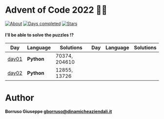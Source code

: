 # Advent of Code 2022 🎅🏻

[![About](https://img.shields.io/badge/Advent%20of%20Code%20🎄-2022-brightgreen)](https://adventofcode.com/2022/about)
[![Days completed](https://img.shields.io/badge/day%20📅-02-blue)](https://adventofcode.com/2022)
[![Stars](https://img.shields.io/badge/stars%20⭐-04-yellow)](https://adventofcode.com/2022/stats)

#### I'll be able to solve the puzzles !?

| Day             | Language   | Solutions     | Day | Language | Solutions |
|-----------------|------------|---------------|-----|----------|-----------|
| [day01](day01/) | **Python** | 70374, 204610 |     |          |           |
| [day02](day02/) | **Python** | 12855, 13726  |     |          |           |

Author
=======

**Borruso Giuseppe <gborruso@dinamicheaziendali.it>**
